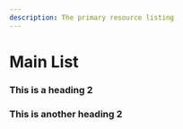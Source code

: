 ```yaml
---
description: The primary resource listing
---
```


# Main List

### This is a heading 2

### This is another heading 2


